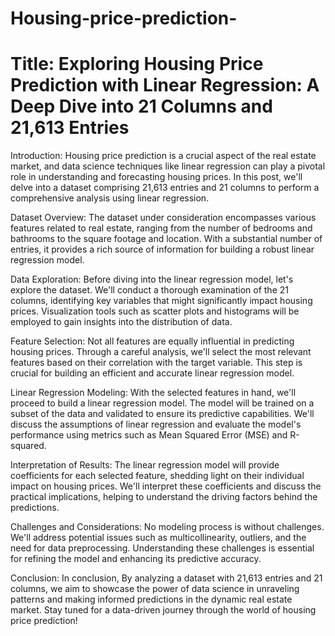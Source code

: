 # Housing-price-prediction-

# Title: Exploring Housing Price Prediction with Linear Regression: A Deep Dive into 21 Columns and 21,613 Entries

Introduction:
Housing price prediction is a crucial aspect of the real estate market, and data science techniques like linear regression can play a pivotal role in understanding and forecasting housing prices. In this post, we'll delve into a dataset comprising 21,613 entries and 21 columns to perform a comprehensive analysis using linear regression.

Dataset Overview:
The dataset under consideration encompasses various features related to real estate, ranging from the number of bedrooms and bathrooms to the square footage and location. With a substantial number of entries, it provides a rich source of information for building a robust linear regression model.

Data Exploration:
Before diving into the linear regression model, let's explore the dataset. We'll conduct a thorough examination of the 21 columns, identifying key variables that might significantly impact housing prices. Visualization tools such as scatter plots and histograms will be employed to gain insights into the distribution of data.

Feature Selection:
Not all features are equally influential in predicting housing prices. Through a careful analysis, we'll select the most relevant features based on their correlation with the target variable. This step is crucial for building an efficient and accurate linear regression model.

Linear Regression Modeling:
With the selected features in hand, we'll proceed to build a linear regression model. The model will be trained on a subset of the data and validated to ensure its predictive capabilities. We'll discuss the assumptions of linear regression and evaluate the model's performance using metrics such as Mean Squared Error (MSE) and R-squared.

Interpretation of Results:
The linear regression model will provide coefficients for each selected feature, shedding light on their individual impact on housing prices. We'll interpret these coefficients and discuss the practical implications, helping to understand the driving factors behind the predictions.

Challenges and Considerations:
No modeling process is without challenges. We'll address potential issues such as multicollinearity, outliers, and the need for data preprocessing. Understanding these challenges is essential for refining the model and enhancing its predictive accuracy.

Conclusion:
In conclusion, By analyzing a dataset with 21,613 entries and 21 columns, we aim to showcase the power of data science in unraveling patterns and making informed predictions in the dynamic real estate market. Stay tuned for a data-driven journey through the world of housing price prediction!
